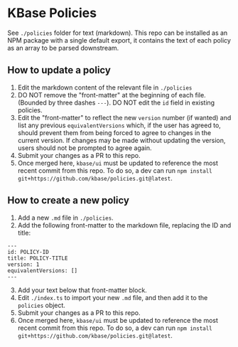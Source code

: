 # KBase Policies

See `./policies` folder for text (markdown). This repo can be installed as an NPM package with a single default export, it contains the text of each policy as an array to be parsed downstream.

## How to update a policy
1. Edit the markdown content of the relevant file in `./policies`
2. DO NOT remove the "front-matter" at the beginning of each file. (Bounded by three dashes `---`). DO NOT edit the `id` field in existing policies.
3. Edit the "front-matter" to reflect the new `version` number (if wanted) and list any previous `equivalentVersions` which, if the user has agreed to, should prevent them from being forced to agree to changes in the current version. If changes may be made without updating the version, users should not be prompted to agree again. 
4. Submit your changes as a PR to this repo.
5. Once merged here, `kbase/ui` must be updated to reference the most recent commit from this repo. To do so, a dev can run `npm install git+https://github.com/kbase/policies.git@latest`.

## How to create a new policy
1. Add a new `.md` file in `./policies`.
2. Add the following front-matter to the markdown file, replacing the ID and title:
  ```
  ---
  id: POLICY-ID
  title: POLICY-TITLE
  version: 1
  equivalentVersions: []
  ---
  ``` 
3. Add your text below that front-matter block.
4. Edit `./index.ts` to import your new `.md` file, and then add it to the `policies` object.
4. Submit your changes as a PR to this repo.
5. Once merged here, `kbase/ui` must be updated to reference the most recent commit from this repo. To do so, a dev can run `npm install git+https://github.com/kbase/policies.git@latest`.